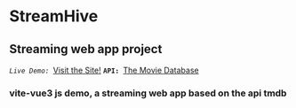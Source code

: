 # StreamHive

## Streaming web app project
*`Live Demo: `*[Visit the Site!](https://streamhive01.netlify.app/)
**`API: `**[The Movie Database](https://www.themoviedb.org/)

### vite-vue3 js demo, a streaming web app based on the api tmdb
